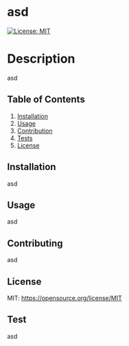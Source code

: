
  
  # asd

  [![License: MIT](https://img.shields.io/badge/License-MIT-yellow.svg)](https://opensource.org/licenses/MIT)
  
  # Description
  asd

  ## Table of Contents
  1. [Installation](#installation)
  2. [Usage](#usage)
  3. [Contribution](#contributing)
  4. [Tests](#tests)
  5. [License](#license)

  ## Installation 
  asd
  
  ## Usage 
  asd

  ## Contributing 
  asd

  ## License 

  MIT: https://opensource.org/license/MIT

  ## Test
  asd
  
  